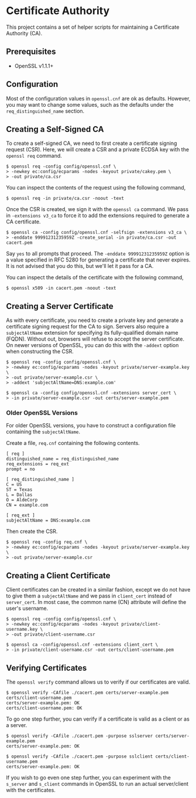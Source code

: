 # Certificate Authority

This project contains a set of helper scripts for maintaining a Certificate
Authority (CA).


## Prerequisites

* OpenSSL v1.1.1+


## Configuration

Most of the configuration values in `openssl.cnf` are ok as defaults. However,
you may want to change some values, such as the defaults under the
`req_distinguished_name` section.


## Creating a Self-Signed CA

To create a self-signed CA, we need to first create a certificate signing
request (CSR). Here, we will create a CSR and a private ECDSA key with the
`openssl req` command.

```
$ openssl req -config config/openssl.cnf \
> -newkey ec:config/ecparams -nodes -keyout private/cakey.pem \
> -out private/ca.csr
```

You can inspect the contents of the request using the following command,

```
$ openssl req -in private/ca.csr -noout -text
```

Once the CSR is created, we sign it with the `openssl ca` command. We pass in
`-extensions v3_ca` to force it to add the extensions required to generate a CA
certificate.

```
$ openssl ca -config config/openssl.cnf -selfsign -extensions v3_ca \
> -enddate 99991231235959Z -create_serial -in private/ca.csr -out cacert.pem
```

Say `yes` to all prompts that proceed. The `-enddate 99991231235959Z` option is
a value specified in RFC 5280 for generating a certificate that never expires.
It is not advised that you do this, but we'll let it pass for a CA.

You can inspect the details of the certificate with the following command,

```
$ openssl x509 -in cacert.pem -noout -text
```


## Creating a Server Certificate

As with every certificate, you need to create a private key and generate a
certificate signing request for the CA to sign. Servers also require a
`subjectAltName` extension for specifying its fully-qualified domain name
(FQDN). Without out, browsers will refuse to accept the server certificate. On
newer versions of OpenSSL, you can do this with the `-addext` option when
constructing the CSR.

```
$ openssl req -config config/openssl.cnf \
> -newkey ec:config/ecparams -nodes -keyout private/server-example.key \
> -out private/server-example.csr \
> -addext 'subjectAltName=DNS:example.com'

$ openssl ca -config config/openssl.cnf -extensions server_cert \
> -in private/server-example.csr -out certs/server-example.pem
```


### Older OpenSSL Versions

For older OpenSSL versions, you have to construct a configuration file
containing the `subjectAltName`.

Create a file, `req.cnf` containing the following contents.

```
[ req ]
distinguished_name = req_distinguished_name
req_extensions = req_ext
prompt = no

[ req_distinguished_name ]
C = US
ST = Texas
L = Dallas
O = AldeCorp
CN = example.com

[ req_ext ]
subjectAltName = DNS:example.com
```

Then create the CSR.

```
$ openssl req -config req.cnf \
> -newkey ec:config/ecparams -nodes -keyout private/server-example.key \
> -out private/server-example.csr
```


## Creating a Client Certificate

Client certificates can be created in a similar fashion, except we do not have
to give them a `subjectAltName` and we pass in `client_cert` instead of
`server_cert`. In most case, the common name (CN) attribute will define the
user's username.

```
$ openssl req -config config/openssl.cnf \
> -newkey ec:config/ecparams -nodes -keyout private/client-username.key \
> -out private/client-username.csr

$ openssl ca -config/openssl.cnf -extensions client_cert \
> -in private/client-username.csr -out certs/client-username.pem
```


## Verifying Certificates

The `openssl verify` command allows us to verify if our certificates are valid.

```
$ openssl verify -CAfile ./cacert.pem certs/server-example.pem certs/client-username.pem
certs/server-example.pem: OK
certs/client-username.pem: OK
```

To go one step further, you can verify if a certificate is valid as a client or
as a server.

```
$ openssl verify -CAfile ./cacert.pem -purpose sslserver certs/server-example.pem
certs/server-example.pem: OK
```

```
$ openssl verify -CAfile ./cacert.pem -purpose sslclient certs/client-username.pem
certs/server-example.pem: OK
```

If you wish to go even one step further, you can experiment with the `s_server`
and `s_client` commands in OpenSSL to run an actual server/client with the
certificates.
